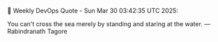🤖 Weekly DevOps Quote - Sun Mar 30 03:42:35 UTC 2025:

You can't cross the sea merely by standing and staring at the water. — Rabindranath Tagore
